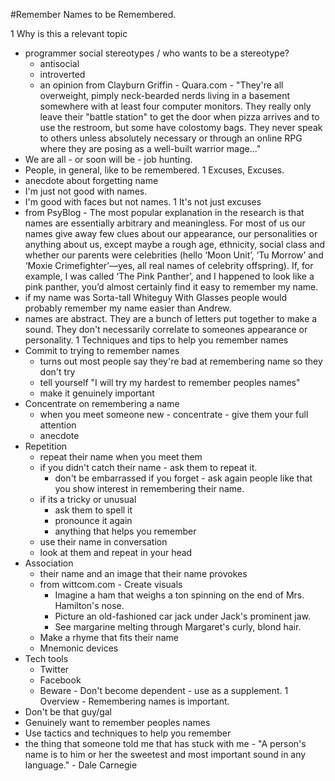 #Remember Names to be Remembered.

1 Why is this a relevant topic
  * programmer social stereotypes / who wants to be a stereotype?
      * antisocial
      * introverted
      * an opinion from Clayburn Griffin - Quara.com -  "They're all overweight, pimply neck-bearded nerds living in a basement somewhere with at least four computer monitors.  They really only leave their "battle station" to get the door when pizza arrives and to use the restroom, but some have colostomy bags.  They never speak to others unless absolutely necessary or through an online RPG where they are posing as a well-built warrior mage..."
  * We are all - or soon will be - job hunting.
  * People, in general, like to be remembered.
1 Excuses, Excuses.
  * anecdote about forgetting name
  * I'm just not good with names.
  * I'm good with faces but not names.
1 It's not just excuses
  * from PsyBlog - The most popular explanation in the research is that names are essentially arbitrary and meaningless. For most of us our names give away few clues about our appearance, our personalities or anything about us, except maybe a rough age, ethnicity, social class and whether our parents were celebrities (hello ‘Moon Unit’, ‘Tu Morrow’ and ‘Moxie Crimefighter’—yes, all real names of celebrity offspring).
  If, for example, I was called ‘The Pink Panther’, and I happened to look like a pink panther, you’d almost certainly find it easy to remember my name.
  * if my name was Sorta-tall Whiteguy With Glasses people would probably remember my name easier than Andrew.
  * names are abstract. They are a bunch of letters put together to make a sound. They don't necessarily correlate to someones appearance or personality.
1 Techniques and tips to help you remember names
  * Commit to trying to remember names
    * turns out most people say they're bad at remembering name so they don't try
    * tell yourself "I will try my hardest to remember peoples names"
    * make it genuinely important
  * Concentrate on remembering a name
    * when you meet someone new - concentrate - give them your full attention
    * anecdote
  * Repetition
    * repeat their name when you meet them
    * if you didn't catch their name - ask them to repeat it.
      * don't be embarrassed if you forget - ask again people like that you show interest in remembering their name.
    * if its a tricky or unusual
      * ask them to spell it
      * pronounce it again
      * anything that helps you remember
    * use their name in conversation
    * look at them and repeat in your head
  * Association
    * their name and an image that their name provokes
    * from wittcom.com - Create visuals
      * Imagine a ham that weighs a ton spinning on the end of Mrs. Hamilton's
      nose.
      * Picture an old-fashioned car jack under Jack's prominent jaw.
      * See margarine melting through Margaret's curly, blond hair.
    * Make a rhyme that fits their name
    * Mnemonic devices
  * Tech tools
    * Twitter
    * Facebook
    * Beware - Don't become dependent - use as a supplement.
1 Overview - Remembering names is important.
  * Don't be that guy/gal
  * Genuinely want to remember peoples names
  * Use tactics and techniques to help you remember
  * the thing that someone told me that has stuck with me - "A person's name is to him or her the sweetest and most important sound in any language." - Dale Carnegie
